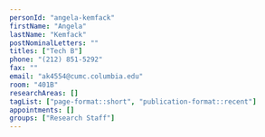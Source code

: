 ```yaml
---
personId: "angela-kemfack"
firstName: "Angela"
lastName: "Kemfack"
postNominalLetters: ""
titles: ["Tech B"]
phone: "(212) 851-5292"
fax: ""
email: "ak4554@cumc.columbia.edu"
room: "401B"
researchAreas: []
tagList: ["page-format::short", "publication-format::recent"]
appointments: []
groups: ["Research Staff"]
---
```

